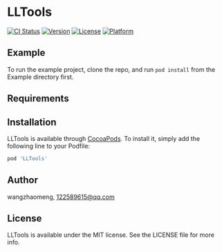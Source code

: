# LLTools

[![CI Status](https://img.shields.io/travis/wangzhaomeng/LLTools.svg?style=flat)](https://travis-ci.org/wangzhaomeng/LLTools)
[![Version](https://img.shields.io/cocoapods/v/LLTools.svg?style=flat)](https://cocoapods.org/pods/LLTools)
[![License](https://img.shields.io/cocoapods/l/LLTools.svg?style=flat)](https://cocoapods.org/pods/LLTools)
[![Platform](https://img.shields.io/cocoapods/p/LLTools.svg?style=flat)](https://cocoapods.org/pods/LLTools)

## Example

To run the example project, clone the repo, and run `pod install` from the Example directory first.

## Requirements

## Installation

LLTools is available through [CocoaPods](https://cocoapods.org). To install
it, simply add the following line to your Podfile:

```ruby
pod 'LLTools'
```

## Author

wangzhaomeng, 122589615@qq.com

## License

LLTools is available under the MIT license. See the LICENSE file for more info.
